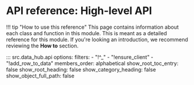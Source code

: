 # API reference: High-level API

!!! tip "How to use this reference"
    This page contains information about each class and function in this module. This is meant as a detailed reference for this module. If you're looking an introduction, we recommend reviewing the **How to** section.

::: src.data_hub.api
    options:
      filters: 
        - "!^_"
        - "!ensure_client"
        - "!add_row_to_data"
      members_order: alphabetical
      show_root_toc_entry: false
      show_root_heading: false
      show_category_heading: false
      show_object_full_path: false
